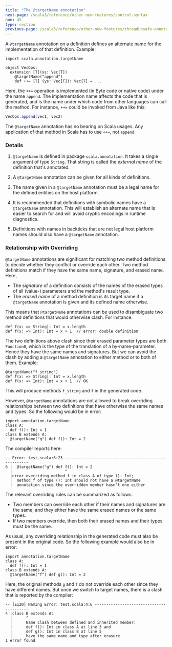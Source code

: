 ```yaml
---
title: "The @targetName annotation"
next-page: /scala3/reference/other-new-features/control-syntax
num: 45
type: section
previous-page: /scala3/reference/other-new-features/threadUnsafe-annotation
---
```


<!-- THIS FILE HAS BEEN GENERATED BY SCALADOC PREPROCESSOR. NOTE THAT ANY CHANGES TO THIS FILE CAN BE OVERRIDEN IN THE FUTURE -->

A `@targetName` annotation on a definition defines an alternate name for the implementation of that definition. Example:

<div class="snippet" ><div class="buttons"></div><pre><code class="language-scala"><span id="0" class="" >import scala.annotation.targetName
</span><span id="1" class="" >
</span><span id="2" class="" >object VecOps:
</span><span id="3" class="" >  extension [T](xs: Vec[T])
</span><span id="4" class="" >    @targetName(&quot;append&quot;)
</span><span id="5" class="" >    def ++= [T] (ys: Vec[T]): Vec[T] = ...
</span></code></pre></div>

Here, the `++=` operation is implemented (in Byte code or native code) under the name `append`. The implementation name affects the code that is generated, and is the name under which code from other languages can call the method. For instance, `++=` could be invoked from Java like this:

```java
VecOps.append(vec1, vec2)
```

The `@targetName` annotation has no bearing on Scala usages. Any application of that method in Scala has to use `++=`, not `append`.

### Details

1. `@targetName` is defined in package `scala.annotation`. It takes a single argument
   of type `String`. That string is called the _external name_ of the definition
   that's annotated.

2. A `@targetName` annotation can be given for all kinds of definitions.

3. The name given in a `@targetName` annotation must be a legal name
   for the defined entities on the host platform.

4. It is recommended that definitions with symbolic names have a `@targetName` annotation. This will establish an alternate name that is easier to search for and
   will avoid cryptic encodings in runtime diagnostics.

5. Definitions with names in backticks that are not legal host platform names
   should also have a `@targetName` annotation.

### Relationship with Overriding

`@targetName` annotations are significant for matching two method definitions to decide whether they conflict or override each other. Two method definitions match if they have the same name, signature, and erased name. Here,

- The _signature_ of a definition consists of the names of the erased types of all (value-) parameters and the method's result type.
- The _erased name_ of a method definition is its target name if a `@targetName`
  annotation is given and its defined name otherwise.

This means that `@targetName` annotations can be used to disambiguate two method definitions that would otherwise clash. For instance.

<div class="snippet" ><div class="buttons"></div><pre><code class="language-scala"><span id="0" class="" >def f(x: =&gt; String): Int = x.length
</span><span id="1" class="" >def f(x: =&gt; Int): Int = x + 1  // error: double definition
</span></code></pre></div>

The two definitions above clash since their erased parameter types are both `Function0`, which is the type of the translation of a by-name-parameter. Hence
they have the same names and signatures. But we can avoid the clash by adding a `@targetName` annotation to either method or to both of them. Example:

<div class="snippet" ><div class="buttons"></div><pre><code class="language-scala"><span id="0" class="" >@targetName(&quot;f_string&quot;)
</span><span id="1" class="" >def f(x: =&gt; String): Int = x.length
</span><span id="2" class="" >def f(x: =&gt; Int): Int = x + 1  // OK
</span></code></pre></div>

This will produce methods `f_string` and `f` in the generated code.

However, `@targetName` annotations are not allowed to break overriding relationships
between two definitions that have otherwise the same names and types. So the following would be in error:

<div class="snippet" ><div class="buttons"></div><pre><code class="language-scala"><span id="0" class="" >import annotation.targetName
</span><span id="1" class="" >class A:
</span><span id="2" class="" >  def f(): Int = 1
</span><span id="3" class="" >class B extends A:
</span><span id="4" class="" >  @targetName(&quot;g&quot;) def f(): Int = 2
</span></code></pre></div>

The compiler reports here:

```
-- Error: test.scala:6:23 ------------------------------------------------------
6 |  @targetName("g") def f(): Int = 2
  |                       ^
  |error overriding method f in class A of type (): Int;
  |  method f of type (): Int should not have a @targetName
  |  annotation since the overridden member hasn't one either
```

The relevant overriding rules can be summarized as follows:

- Two members can override each other if their names and signatures are the same,
  and they either have the same erased names or the same types.
- If two members override, then both their erased names and their types must be the same.

As usual, any overriding relationship in the generated code must also
be present in the original code. So the following example would also be in error:

<div class="snippet" ><div class="buttons"></div><pre><code class="language-scala"><span id="0" class="" >import annotation.targetName
</span><span id="1" class="" >class A:
</span><span id="2" class="" >  def f(): Int = 1
</span><span id="3" class="" >class B extends A:
</span><span id="4" class="" >  @targetName(&quot;f&quot;) def g(): Int = 2
</span></code></pre></div>

Here, the original methods `g` and `f` do not override each other since they have
different names. But once we switch to target names, there is a clash that is reported by the compiler:

```
-- [E120] Naming Error: test.scala:4:6 -----------------------------------------
4 |class B extends A:
  |      ^
  |      Name clash between defined and inherited member:
  |      def f(): Int in class A at line 3 and
  |      def g(): Int in class B at line 5
  |      have the same name and type after erasure.
1 error found
```

